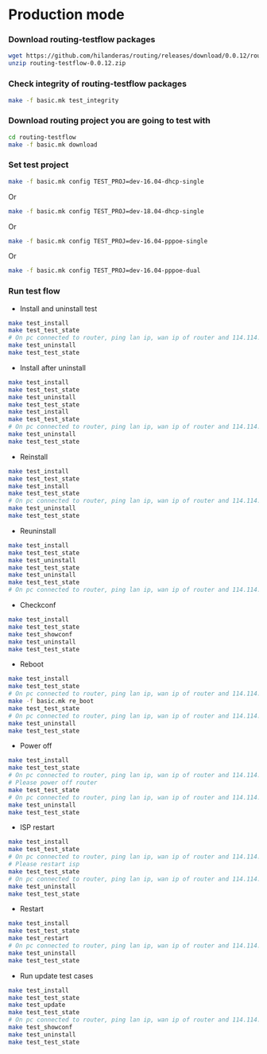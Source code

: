 # Production mode

### Download routing-testflow packages
```bash
wget https://github.com/hilanderas/routing/releases/download/0.0.12/routing-testflow-0.0.12.zip
unzip routing-testflow-0.0.12.zip
```
### Check integrity of routing-testflow packages
```bash
make -f basic.mk test_integrity
```

### Download routing project you are going to test with
```bash
cd routing-testflow
make -f basic.mk download
```

### Set test project
```bash
make -f basic.mk config TEST_PROJ=dev-16.04-dhcp-single 
```
Or 
```bash
make -f basic.mk config TEST_PROJ=dev-18.04-dhcp-single
```
Or 
```bash
make -f basic.mk config TEST_PROJ=dev-16.04-pppoe-single
```
Or
```bash
make -f basic.mk config TEST_PROJ=dev-16.04-pppoe-dual
```

### Run test flow
* Install and uninstall test
```bash
make test_install
make test_test_state
# On pc connected to router, ping lan ip, wan ip of router and 114.114.114.114
make test_uninstall
make test_test_state
```

* Install after uninstall
```bash
make test_install
make test_test_state
make test_uninstall
make test_test_state
make test_install
make test_test_state
# On pc connected to router, ping lan ip, wan ip of router and 114.114.114.114
make test_uninstall
make test_test_state
```

* Reinstall
```bash
make test_install
make test_test_state
make test_install
make test_test_state
# On pc connected to router, ping lan ip, wan ip of router and 114.114.114.114
make test_uninstall
make test_test_state
```

* Reuninstall
```bash
make test_install
make test_test_state
make test_uninstall
make test_test_state
make test_uninstall
make test_test_state
# On pc connected to router, ping lan ip, wan ip of router and 114.114.114.114
```

* Checkconf
```bash
make test_install
make test_test_state
make test_showconf
make test_uninstall
make test_test_state
```

* Reboot
```bash
make test_install
make test_test_state
# On pc connected to router, ping lan ip, wan ip of router and 114.114.114.114
make -f basic.mk re_boot
make test_test_state
# On pc connected to router, ping lan ip, wan ip of router and 114.114.114.114
make test_uninstall
make test_test_state
```
* Power off
```bash
make test_install
make test_test_state
# On pc connected to router, ping lan ip, wan ip of router and 114.114.114.114
# Please power off router
make test_test_state
# On pc connected to router, ping lan ip, wan ip of router and 114.114.114.114
make test_uninstall
make test_test_state
```

* ISP restart
```bash
make test_install
make test_test_state
# On pc connected to router, ping lan ip, wan ip of router and 114.114.114.114
# Please restart isp
make test_test_state
# On pc connected to router, ping lan ip, wan ip of router and 114.114.114.114
make test_uninstall
make test_test_state
```


* Restart 
```bash
make test_install
make test_test_state
make test_restart
# On pc connected to router, ping lan ip, wan ip of router and 114.114.114.114
make test_uninstall
make test_test_state
```


* Run update test cases
```bash
make test_install
make test_test_state
make test_update
make test_test_state
# On pc connected to router, ping lan ip, wan ip of router and 114.114.114.114
make test_showconf
make test_uninstall
make test_test_state
```


